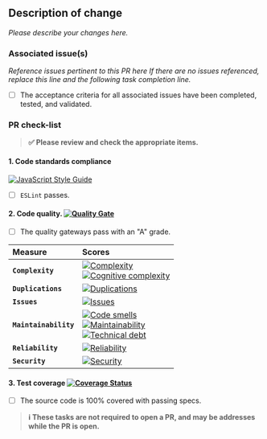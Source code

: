 ## Description of change

_Please describe your changes here._

### Associated issue(s)

_Reference issues pertinent to this PR here If there are no issues referenced,
replace this line and the following task completion line._

- [ ] The acceptance criteria for all associated issues have been completed, tested, and validated.

### PR check-list

> **:white_check_mark: Please review and check the appropriate items.**

#### 1. **Code standards compliance**
[![JavaScript Style Guide](https://cdn.rawgit.com/feross/standard/master/badge.svg)](https://github.com/feross/standard)

- [ ] `ESLint` passes.

#### 2. **Code quality**. [![Quality Gate][sonar-gate-img]][sonar-gate-url]

- [ ] The quality gateways pass with an "A" grade.

| Measure             | Scores                                                             |
|:--------------------|:-------------------------------------------------------------------|
| **`Complexity`**      | [![Complexity][sonar-complexity-img]][sonar-complexity-url]<br>[![Cognitive complexity][sonar-cognitive-img]][sonar-cognitive-url] |
| **`Duplications`**    | [![Duplications][sonar-duplications-img]][sonar-duplications-url]  |
| **`Issues`**          | [![Issues][sonar-issues-img]][sonar-issues-url]                    |
| **`Maintainability`** | [![Code smells][sonar-code-smells-img]][sonar-code-smells-url]<br>[![Maintainability][sonar-maintainability-img]][sonar-maintainability-url]<br>[![Technical debt][sonar-tech-debt-img]][sonar-tech-debt-url] |
| **`Reliability`**     | [![Reliability][sonar-reliability-img]][sonar-reliability-url]     |
| **`Security`**        | [![Security][sonar-security-img]][sonar-security-url]              |

#### 3. **Test coverage** [![Coverage Status][coveralls-img]][coveralls-url]

- [ ] The source code is 100% covered with passing specs.

> **:information_source: These tasks are not required to open a PR, and may be addresses while the PR is open.**

[cla-individual-url]: https://www.clahub.com/agreements/gregswindle/eslint-plugin-crc
[codecov-image]: https://codecov.io/gh/gregswindle/eslint-plugin-crc/branch/master/graph/badge.svg
[codecov-url]: https://codecov.io/gh/gregswindle/eslint-plugin-crc
[coveralls-img]: https://coveralls.io/repos/github/gregswindle/eslint-plugin-crc/badge.svg
[coveralls-url]: https://coveralls.io/github/gregswindle/eslint-plugin-crc
[sonar-code-smells-img]: http://sonarcloud.io/api/badges/measure?key=gregswindle-eslint-plugin-crc&metric=code_smells
[sonar-code-smells-url]: https://sonarcloud.io/component_measures/metric/code_smells/list?id=gregswindle-eslint-plugin-crc
[sonar-cognitive-img]: http://sonarcloud.io/api/badges/measure?key=gregswindle-eslint-plugin-crc&metric=cognitive_complexity
[sonar-cognitive-url]: https://sonarcloud.io/component_measures/metric/cognitive_complexity/list?id=gregswindle-eslint-plugin-crc
[sonar-complexity-img]: http://sonarcloud.io/api/badges/measure?key=gregswindle-eslint-plugin-crc&metric=function_complexity
[sonar-complexity-url]: https://sonarcloud.io/component_measures/domain/Complexity?id=gregswindle-eslint-plugin-crc
[sonar-coverage-img]: http://sonarcloud.io/api/badges/measure?key=gregswindle-eslint-plugin-crc&metric=coverage
[sonar-coverage-url]: https://sonarcloud.io/component_measures/domain/Coverage?id=gregswindle-eslint-plugin-crc
[sonar-duplications-img]: http://sonarcloud.io/api/badges/measure?key=gregswindle-eslint-plugin-crc&metric=duplicated_line_density
[sonar-duplications-url]: https://sonarcloud.io/component_measures/domain/Duplications?id=gregswindle-eslint-plugin-crc
[sonar-gate-img]: http://sonarcloud.io/api/badges/gate?key=gregswindle-eslint-plugin-crc
[sonar-gate-url]: http://sonarcloud.io/dashboard/index/gregswindle-eslint-plugin-crc
[sonar-issues-img]: http://sonarcloud.io/api/badges/measure?key=gregswindle-eslint-plugin-crc&metric=blocker_violations
[sonar-issues-url]: https://sonarcloud.io/component_measures/domain/Issues?id=gregswindle-eslint-plugin-crc
[sonar-maintainability-img]: http://sonarcloud.io/api/badges/measure?key=gregswindle-eslint-plugin-crc&metric=new_maintainability_rating
[sonar-maintainability-url]: https://sonarcloud.io/component_measures/domain/Maintainability?id=gregswindle-eslint-plugin-crc
[sonar-reliability-img]: http://sonarcloud.io/api/badges/measure?key=gregswindle-eslint-plugin-crc&metric=new_reliability_rating
[sonar-reliability-url]: https://sonarcloud.io/component_measures/domain/Reliability?id=gregswindle-eslint-plugin-crc
[sonar-security-img]: http://sonarcloud.io/api/badges/measure?key=gregswindle-eslint-plugin-crc&metric=vulnerabilities
[sonar-security-url]: https://sonarcloud.io/component_measures/metric/vulnerabilities/list?id=gregswindle-eslint-plugin-crc
[sonar-tech-debt-img]:  https://sonarcloud.io/api/badges/measure?key=gregswindle-eslint-plugin-crc&metric=sqale_debt_ratio
[sonar-tech-debt-url]: https://sonarcloud.io/component_measures/metric/sqale_index/list?id=gregswindle-eslint-plugin-crc
